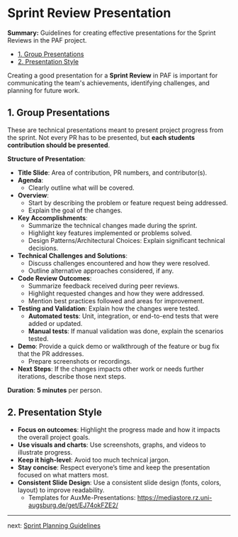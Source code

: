 # Sprint Review Presentation

**Summary:** Guidelines for creating effective presentations for the Sprint Reviews in the PAF project.

- [1. Group Presentations](#1-group-presentations)
- [2. Presentation Style](#2-presentation-style)

Creating a good presentation for a **Sprint Review** in PAF is important for communicating the team's achievements, identifying challenges, and planning for future work.

## 1. Group Presentations

These are technical presentations meant to present project progress from the sprint.
Not every PR has to be presented, but **each students contribution should be presented**.

**Structure of Presentation**:

- **Title Slide**: Area of contribution, PR numbers, and contributor(s).
- **Agenda**:
  - Clearly outline what will be covered.
- **Overview**:
  - Start by describing the problem or feature request being addressed.
  - Explain the goal of the changes.
- **Key Accomplishments**:
  - Summarize the technical changes made during the sprint.
  - Highlight key features implemented or problems solved.
  - Design Patterns/Architectural Choices: Explain significant technical decisions.
- **Technical Challenges and Solutions**:
  - Discuss challenges encountered and how they were resolved.
  - Outline alternative approaches considered, if any.
- **Code Review Outcomes**:
  - Summarize feedback received during peer reviews.
  - Highlight requested changes and how they were addressed.
  - Mention best practices followed and areas for improvement.
- **Testing and Validation**: Explain how the changes were tested.
  - **Automated tests**: Unit, integration, or end-to-end tests that were added or updated.
  - **Manual tests**: If manual validation was done, explain the scenarios tested.
- **Demo**: Provide a quick demo or walkthrough of the feature or bug fix that the PR addresses.
  - Prepare screenshots or recordings.
- **Next Steps**: If the changes impacts other work or needs further iterations, describe those next steps.

**Duration**: **5 minutes** per person.

## 2. Presentation Style

- **Focus on outcomes**: Highlight the progress made and how it impacts the overall project goals.
- **Use visuals and charts**: Use screenshots, graphs, and videos to illustrate progress.
- **Keep it high-level**: Avoid too much technical jargon.
- **Stay concise**: Respect everyone’s time and keep the presentation focused on what matters most.
- **Consistent Slide Design**: Use a consistent slide design (fonts, colors, layout) to improve readability.
  - Templates for AuxMe-Presentations: <https://mediastore.rz.uni-augsburg.de/get/EJ74okFZE2/>

---

next: [Sprint Planning Guidelines](sprint_planning_guidelines.md)
